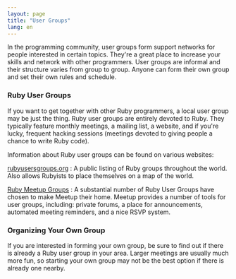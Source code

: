 ```yaml
---
layout: page
title: "User Groups"
lang: en
---
```


In the programming community, user groups form support networks for
people interested in certain topics. They're a great place to increase
your skills and network with other programmers. User groups are informal
and their structure varies from group to group. Anyone can form their
own group and set their own rules and schedule.

### Ruby User Groups

If you want to get together with other Ruby programmers, a local user
group may be just the thing. Ruby user groups are entirely devoted to
Ruby. They typically feature monthly meetings, a mailing list, a website, and if you're lucky, frequent hacking sessions (meetings devoted
to giving people a chance to write Ruby code).

Information about Ruby user groups can be found on various websites:

[rubyusersgroups.org][1]
: A public listing of Ruby groups throughout the world. Also allows
  Rubyists to place themselves on a map of the world.

[Ruby Meetup Groups][2]
: A substantial number of Ruby User Groups have chosen to make Meetup
  their home. Meetup provides a number of tools for user groups,
  including: private forums, a place for announcements, automated
  meeting reminders, and a nice RSVP system.

### Organizing Your Own Group

If you are interested in forming your own group, be sure to find out if
there is already a Ruby user group in your area. Larger meetings are
usually much more fun, so starting your own group may not be the best
option if there is already one nearby.



[1]: http://www.rubyusergroups.org/
[2]: http://ruby.meetup.com
